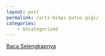 ```yaml
---
layout: post
permalink: /arti-mimpi-putus-gigi/
categories:
    - Uncategorized
---
```


[Baca Selengkapnya](/07)